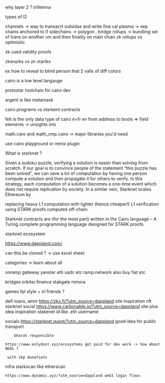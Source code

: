 why layer 2 ?
trillemna 

types of l2

channels -> way to transacrt outsidse and write fina  val
plasma ->  sep chains anchored to l1
sidechains -> polygon , bridge
rollups -> 
bundling
set of trans on another vm and then finality on main chian
zk rollups vs optimistic

zk used validity proofs

zksnarks vs zn startks

ex how to reveal to blind person that 2 valls of diff colors

cairo is a low level langauge

protostar toolchain for cairo dev

argent is like metamask



cairo programs vs starkent contracts

felt is the only data type of cairo e=fr ev from address to bools
 => field elements -> unsights ints 

math.caro and math_cmp.cairo -> major libraries you'd need

use cairo playground or remix plugin

What is starknet ?

Given a sudoku puzzle, verifying a solution is easier than solving from scratch. If our goal is to convince people of the statement “this puzzle has been solved”, we can save a lot of computation by having 
one person compute a solution and then propagate it for others to verify.
 In this strategy, each computation of a solution becomes a one-time event which does not require replication by society. In a similar vein, Starknet scales Ethereum by 
 
 replacing heavy L1 computation with lighter (hence cheaper!) L1 verification using STARK proofs computed off-chain.



Starknet contracts are (for the most part) written in the Cairo language – A Turing complete programming language designed for STARK proofs.


starknet ecosystem

https://www.dappland.com/

can this be cloned ? -> use excel sheet

categories -> learn about all

onramp
    gateway
    yanster eth usdc etc
    ramp.network 
    also buy fiat etc


bridges
    orbiter.finance
    stakgate
    nimora

games
    fpl style  + irl friends ?

defi
    loans, amm
    https://zkx.fi/?utm_source=dappland site inspiration
nft
    starknet social
    https://www.carbonable.io/?utm_source=dappland site plus idea inspiration
    stakenet id like .eth username

socials
    https://starknet.quest/?utm_source=dappland
        good idea for public transport

        bharat responsible

    https://www.onlydust.xyz/ecosystems get paid for dev work -> how about NGOs ?

     with zkp donations

infra
    starkscan like etherscan

    https://www.dynamic.xyz/?utm_source=dappland web3 login flows
    
